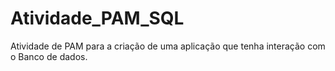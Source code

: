 # Atividade_PAM_SQL
Atividade de PAM para a criação de uma aplicação que tenha interação com o Banco de dados.
